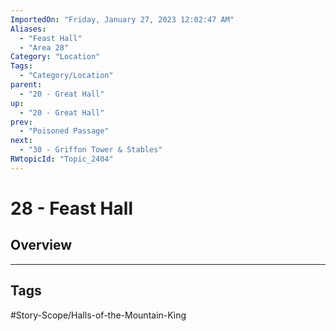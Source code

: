 ```yaml
---
ImportedOn: "Friday, January 27, 2023 12:02:47 AM"
Aliases:
  - "Feast Hall"
  - "Area 28"
Category: "Location"
Tags:
  - "Category/Location"
parent:
  - "20 - Great Hall"
up:
  - "20 - Great Hall"
prev:
  - "Poisoned Passage"
next:
  - "30 - Griffon Tower & Stables"
RWtopicId: "Topic_2404"
---
```

# 28 - Feast Hall
## Overview

---
## Tags
#Story-Scope/Halls-of-the-Mountain-King

